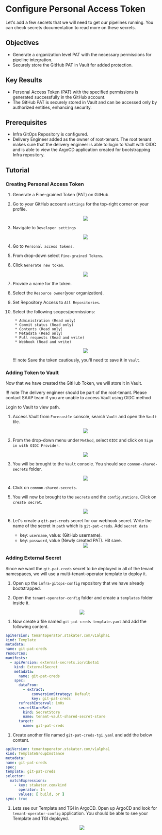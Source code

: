 # Configure Personal Access Token

Let's add a few secrets that we will need to get our pipelines running.
You can check secrets documentation to read more on these secrets.

## Objectives

* Generate a organization level PAT with the necessary permissions for pipeline integration.
* Securely store the GitHub PAT in Vault for added protection.

## Key Results

* Personal Access Token (PAT) with the specified permissions is generated successfully in the GitHub account.
* The GitHub PAT is securely stored in Vault and can be accessed only by authorized entities, enhancing security.

## Prerequisites

* Infra GitOps Repository is configured.
* Delivery Engineer added as the owner of root-tenant. The root tenant makes sure that the delivery engineer is able to login to Vault with OIDC and is able to view the ArgoCD application created for bootstrapping Infra repository.

## Tutorial

### Creating Personal Access Token

1. Generate a Fine-grained Token (PAT) on GitHub.

1. Go to your GitHub account `settings` for the top-right corner on your profile.

    <div style="text-align:center"><img src="images/git-account-settings.png" /></div>

1. Navigate to `Developer settings`

      <div style="text-align:center"><img src="images/developer-settings.png" /></div>

1. Go to `Personal access tokens`.

1. From drop-down select `Fine-grained Tokens`.

1. Click `Generate new token`.

    <div style="text-align:center"><img src="images/pat-create.png" /></div>

1. Provide a name for the token.

1. Select the `Resource owner`(your organization).

1. Set Repository Access to `All Repositories`.

1. Select the following scopes/permissions:

        * Administration (Read only)
        * Commit status (Read only)
        * Contents (Read only)
        * Metadata (Read only)
        * Pull requests (Read and write)
        * Webhook (Read and write)

    <div style="text-align:center"><img src="images/repository-permissions.png" /></div>

   !!! note
       Save the token cautiously, you'll need to save it in `Vault`.

### Adding Token to Vault

Now that we have created the GitHub Token, we will store it in Vault.

   !!! note
       The delivery engineer should be part of the root-tenant. Please contact SAAP team if you are unable to access Vault using OIDC method

Login to Vault to view <your-tenant> path.

1. Access Vault from `Forecastle` console, search `Vault` and open the `Vault` tile.

    <div style="text-align:center"><img src="images/forecastle.png" /></div>

1. From the drop-down menu under `Method`, select `OIDC` and click on `Sign in with OIDC Provider`.

    <div style="text-align:center"><img src="images/login-oidc.png" /></div>

1. You will be brought to the `Vault` console. You should see `common-shared-secrets` folder.

    <div style="text-align:center"><img src="images/common-shared-secrets.png" /></div>

1. Click on `common-shared-secrets`.

1. You will now be brought to the `secrets` and the `configurations`. Click on `create secret`.

     <div style="text-align:center"><img src="images/create-secret.png" /></div>

1. Let's create a `git-pat-creds` secret for our webhook secret. Write the name of the secret in `path` which is `git-pat-creds`. Add `secret data`
     * key: `username`, value: (GitHub username).
     * key: `password`, value (Newly created PAT).
   Hit save.

     <div style="text-align:center"><img src="images/git-pat-creds.png" /></div>

### Adding External Secret
  
  Since we want the `git-pat-creds` secret to be deployed in all of the tenant namespaces, we will use a multi-tenant-operator template to deploy it.
  
  1. Open up the `infra-gitops-config` repository that we have already bootstrapped.
  
  1. Open the `tenant-operator-config` folder and create a `templates` folder inside it.
  
  <div style="text-align:center"><img src="images/template.png" /></div>
  
  1. Now create a file named `git-pat-creds-template.yaml` and add the following content.
  
  ```yaml
apiVersion: tenantoperator.stakater.com/v1alpha1
kind: Template
metadata:
  name: git-pat-creds
resources:
  manifests:
    - apiVersion: external-secrets.io/v1beta1
      kind: ExternalSecret
      metadata:
        name: git-pat-creds
      spec:
        dataFrom:
          - extract:
              conversionStrategy: Default
              key: git-pat-creds
        refreshInterval: 1m0s
        secretStoreRef:
          kind: SecretStore
          name: tenant-vault-shared-secret-store
        target:
          name: git-pat-creds
  ```
  
  1. Create another file named `git-pat-creds-tgi.yaml` and add the below content.
  
  ```yaml
apiVersion: tenantoperator.stakater.com/v1alpha1
kind: TemplateGroupInstance
metadata:
  name: git-pat-creds
spec:
  template: git-pat-creds
  selector:
    matchExpressions:
      - key: stakater.com/kind
        operator: In
        values: [ build, pr ]
  sync: true
  ```
  
  1. Lets see our Template and TGI in ArgoCD. Open up ArgoCD and look for `tenant-operator-config` application. You should be able to see your Template and TGI deployed.
  
  <div style="text-align:center"><img src="images/tgi-and-template.png" /></div>
